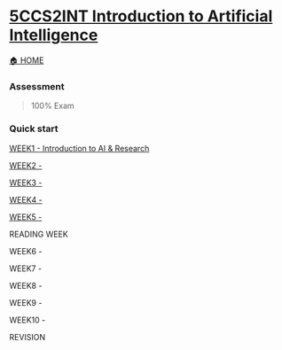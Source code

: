 # [5CCS2INT Introduction to Artificial Intelligence](https://keats.kcl.ac.uk/course/view.php?id=109922)

[🏠 HOME](README.md)

### Assessment 

> 100% Exam

### Quick start

[WEEK1 - Introduction to AI & Research](year2/5ccs2int/w1.md)

[WEEK2 - ](year2/5ccs2int/w2.md)

[WEEK3 - ](year2/5ccs2int/w3.md)

[WEEK4 - ](year2/5ccs2int/w4.md)

[WEEK5 - ](year2/5ccs2int/w5.md)

READING WEEK

WEEK6 - 

WEEK7 - 

WEEK8 - 

WEEK9 - 

WEEK10 - 

REVISION
